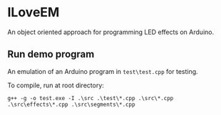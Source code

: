 # ILoveEM

An object oriented approach for programming LED effects on Arduino.

## Run demo program

An emulation of an Arduino program in `test\test.cpp` for testing.

To compile, run at root directory:

`g++ -g -o test.exe -I .\src .\test\*.cpp .\src\*.cpp .\src\effects\*.cpp .\src\segments\*.cpp`
